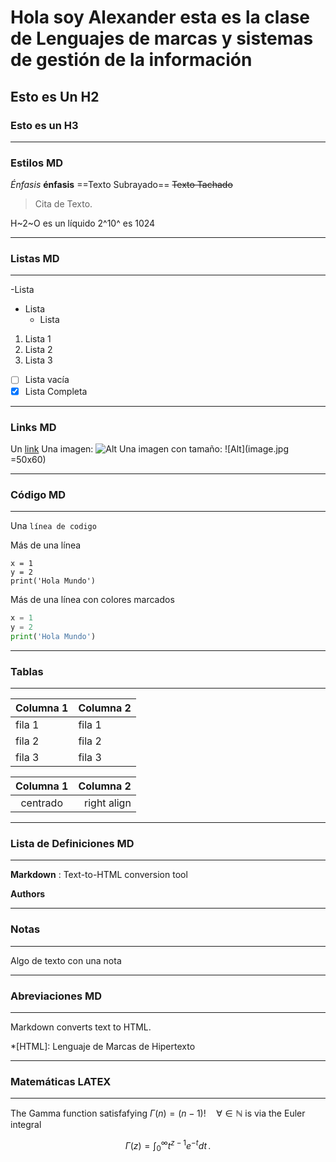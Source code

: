 # Hola soy Alexander esta es la clase de Lenguajes de marcas y sistemas de gestión de la información
## Esto es Un H2
### Esto  es un H3

----------
### Estilos MD
*Énfasis* __énfasis__
==Texto Subrayado==
~~Texto Tachado~~
> Cita de Texto.

H~2~O es un líquido
2^10^ es 1024
______

### Listas MD
____
-Lista
* Lista
	+ Lista

1. Lista 1
2. Lista 2
3. Lista 3

- [ ] Lista vacía
- [x] Lista Completa

_____
### Links MD

Un [link](http://google.com)
Una imagen: ![Alt](img.jpg)
Una imagen con tamaño: ![Alt](image.jpg =50x60)

_____
### Código MD
_____

Una `línea de codigo`

Más de una línea
```
x = 1
y = 2
print('Hola Mundo')
```

Más de una línea con colores marcados
```python
x = 1
y = 2
print('Hola Mundo')
```
____
### Tablas
___

Columna 1 | Columna 2
-------------  |--------
fila 1            | fila 1 
fila 2			| fila 2
fila 3           | fila 3

| Columna 1 | Columna 2 |
|:------------:|---------:|
| centrado | right align |


_____
### Lista de Definiciones MD
____

__Markdown__
: Text-to-HTML conversion tool

__Authors__

___
### Notas
____

Algo de texto con una nota
[^1]: La nota.


___________
### Abreviaciones MD
______

Markdown converts text to HTML.

*[HTML]: Lenguaje de Marcas de Hipertexto


______________
### Matemáticas LATEX 
__________

The  Gamma function satisfafying
$\Gamma(n) = (n-1)!\quad\forall\in\mathbb N$ is via the Euler integral

$$
\Gamma(z) = \int_0^\infty t^{z-1}e^{-t}dt\,.
$$
